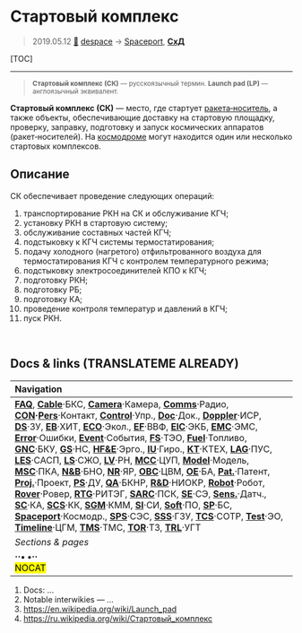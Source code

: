 # Стартовый комплекс
> 2019.05.12 [🚀](../index/index.md) [despace](index.md) → [Spaceport](spaceport.md), **[СхД](wbs.md)**

[TOC]

---

> <small>**Стартовый комплекс (СК)** — русскоязычный термин. **Launch pad (LP)** — англоязычный эквивалент.</small>

**Стартовый комплекс (СК)** — место, где стартует [ракета‑носитель](lv.md), а также объекты, обеспечивающие доставку на стартовую площадку, проверку, заправку, подготовку и запуск космических аппаратов (ракет‑носителей). На [космодроме](spaceport.md) могут находится один или несколько стартовых комплексов.



## Описание
СК обеспечивает проведение следующих операций:

   1. транспортирование РКН на СК и обслуживание КГЧ;
   1. установку РКН в стартовую систему;
   1. обслуживание составных частей КГЧ;
   1. подстыковку к КГЧ системы термостатирования;
   1. подачу холодного (нагретого) отфильтрованного воздуха для термостатирования КГЧ с контролем температурного режима;
   1. подстыковку электросоединителей КПО к КГЧ;
   1. подготовку РКН;
   1. подготовку РБ;
   1. подготовку КА;
   1. проведение контроля температур и давлений в КГЧ;
   1. пуск РКН.



<p style="page-break-after:always"> </p>

## Docs & links (TRANSLATEME ALREADY)
|Navigation|
|:--|
|**[FAQ](faq.md)**, **[Cable](cable.md)**·БКС, **[Camera](cam.md)**·Камера, **[Comms](comms.md)**·Радио, **[CON](contact.md)·[Pers](person.md)**·Контакт, **[Control](control.md)**·Упр., **[Doc](doc.md)**·Док., **[Doppler](doppler.md)**·ИСР, **[DS](ds.md)**·ЗУ, **[EB](eb.md)**·ХИТ, **[ECO](ecology.md)**·Экол., **[EF](ef.md)**·ВВФ, **[ElC](elc.md)**·ЭКБ, **[EMC](emc.md)**·ЭМС, **[Error](error.md)**·Ошибки, **[Event](event.md)**·События, **[FS](fs.md)**·ТЭО, **[Fuel](fuel.md)**·Топливо, **[GNC](gnc.md)**·БКУ, **[GS](scs.md)**·НС, **[HF&E](hfe.md)**·Эрго., **[IU](iu.md)**·Гиро., **[KT](kt.md)**·КТЕХ, **[LAG](lag.md)**·ПУC, **[LES](les.md)**·САСП, **[LS](ls.md)**·СЖО, **[LV](lv.md)**·РН, **[MCC](mcc.md)**·ЦУП, **[Model](model.md)**·Модель, **[MSC](sc.md)**·ПКА, **[N&B](nnb.md)**·БНО, **[NR](nr.md)**·ЯР, **[OBC](obc.md)**·ЦВМ, **[OE](oe.md)**·БА, **[Pat.](патент.md)**·Патент, **[Proj.](project.md)**·Проект, **[PS](ps.md)**·ДУ, **[QA](qa.md)**·БКНР, **[R&D](rnd.md)**·НИОКР, **[Robot](robotics.md)**·Робот, **[Rover](rover.md)**·Ровер, **[RTG](rtg.md)**·РИТЭГ, **[SARC](sarc.md)**·ПСК, **[SE](se.md)**·СЭ, **[Sens.](sensor.md)**·Датч., **[SC](sc.md)**·КА, **[SCS](scs.md)**·КК, **[SGM](sgm.md)**·КММ, **[SI](si.md)**·СИ, **[Soft](soft.md)**·ПО, **[SP](sp.md)**·БС, **[Spaceport](spaceport.md)**·Космодр., **[SPS](sps.md)**·СЭС, **[SSS](sss.md)**·ГЗУ, **[TCS](tcs.md)**·СОТР, **[Test](test.md)**·ЭО, **[Timeline](timeline.md)**·ЦГМ, **[TMS](tms.md)**·ТМС, **[TOR](tor.md)**·ТЗ, **[TRL](trl.md)**·УГТ|
|*Sections & pages*|
|**··• [](.md) •··**<br> <mark>NOCAT</mark>|

   1. Docs: …
   1. Notable interwikies — …
   1. <https://en.wikipedia.org/wiki/Launch_pad>
   1. <https://ru.wikipedia.org/wiki/Стартовый_комплекс>
